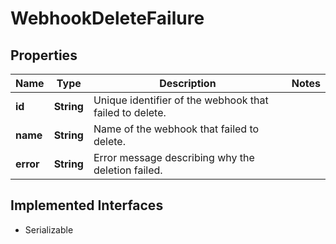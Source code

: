 

# WebhookDeleteFailure


## Properties

| Name | Type | Description | Notes |
|------------ | ------------- | ------------- | -------------|
|**id** | **String** | Unique identifier of the webhook that failed to delete. |  |
|**name** | **String** | Name of the webhook that failed to delete. |  |
|**error** | **String** | Error message describing why the deletion failed. |  |


## Implemented Interfaces

* Serializable


